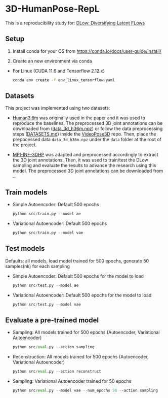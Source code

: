 # 3D-HumanPose-RepL

This is a reproducibility study for: [DLow: Diversifying Latent FLows](https://arxiv.org/pdf/2003.08386.pdf)

## Setup

1. Install conda for your OS from https://conda.io/docs/user-guide/install/

2. Create an new environment via conda

- For Linux (CUDA 11.6 and Tensorflow 2.12.x)
    ```bash
    conda env create -f env_linux_tensorflow.yaml
    ```

## Datasets

This project was implemented using two datasets:

- [Human3.6m](http://vision.imar.ro/human3.6m/) was originally used in the paper and it was used to reproduce the baselines. The preprocessed 3D joint annotations can be downloaded from ([data_3d_h36m.npz](https://drive.google.com/file/d/1VrPFnUWxb56SXrkucy-HIxjcc6t80uxi/view?usp=share_link)) or follow the data preprocessing steps ([DATASETS.md](https://github.com/facebookresearch/VideoPose3D/blob/master/DATASETS.md)) inside the [VideoPose3D](https://github.com/facebookresearch/VideoPose3D) repo. Then, place the prepocessed data ``data_3d_h36m.npz`` under the ``data`` folder at the root of the project.

- [MPI-INF-3DHP](https://vcai.mpi-inf.mpg.de/3dhp-dataset/) was adapted and preprocessed accordingly to extract the 3D joint annotations. Then, it was used to train/test the DLow sampling and evaluate the results to advance the research using this model. The preprocessed 3D joint annotations can be downloaded from ...

## Train models

- Simple Autoencoder: Default 500 epochs

    ```python
    python src/train.py --model ae
    ```

- Variational Autoencoder: Default 500 epochs
    ```python
    python src/train.py --model vae
    ```

## Test models

Defaults: all models, load model trained for 500 epochs, generate 50 samples(nk) for each sampling

- Simple Autoencoder: Default 500 epochs for the model to load

    ```python
    python src/test.py --model ae
    ```

- Variational Autoencoder: Default 500 epochs for the model to load
    ```python
    python src/test.py --model vae
    ```

## Evaluate a pre-trained model

- Sampling: All models trained for 500 epochs (Autoencoder, Variational Autoencoder)

    ```python
    python src/eval.py --action sampling
    ```

- Reconstruction: All models trained for 500 epochs (Autoencoder, Variational Autoencoder)

    ```python
    python src/eval.py --action reconstruct
    ```

- Sampling: Variational Autoencoder trained for 50 epochs

    ```python
    python src/eval.py --model vae --num_epochs 50 --action sampling
    ```

